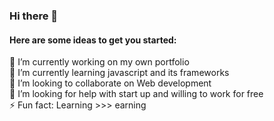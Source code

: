 ### Hi there 👋



#### Here are some ideas to get you started:

🔭 I’m currently working on my own portfolio <br />
🌱 I’m currently learning javascript and its frameworks<br />
👯 I’m looking to collaborate on Web development<br />
🤔 I’m looking for help with start up and willing to work for free<br />
⚡ Fun fact: Learning >>> earning<br />

